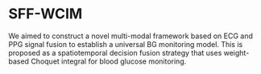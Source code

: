 # SFF-WCIM
We aimed to construct a novel multi-modal framework based on ECG and PPG signal fusion to establish a universal BG monitoring model. This is proposed as a spatiotemporal decision fusion strategy that uses weight-based Choquet integral for blood glucose monitoring. 
